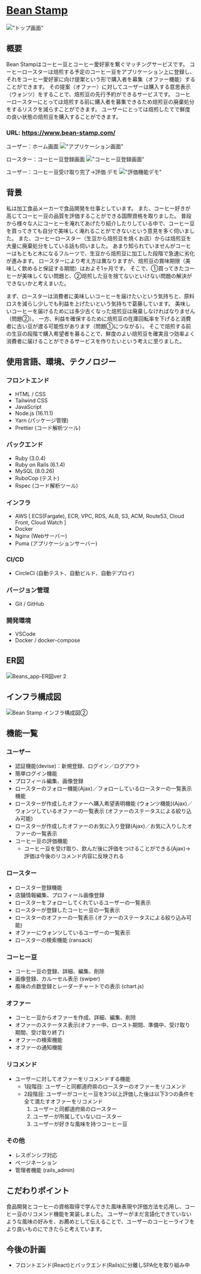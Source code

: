 # [Bean Stamp](https://www.bean-stamp.com/)

!["トップ画面"](https://user-images.githubusercontent.com/67009309/181262975-2470210f-7201-4b8a-b6c9-729979289217.png)

## 概要

Bean Stampはコーヒー豆とコーヒー愛好家を繋ぐマッチングサービスです。
コーヒーロースターは焙煎する予定のコーヒー豆をアプリケーション上に登録し、それをコーヒー愛好家に向け提案という形で購入者を募集（オファー機能）することができます。
その提案（オファー）に対してユーザーは購入する意思表示（ウォンツ）をすることで、焙煎豆の先行予約ができるサービスです。
コーヒーロースターにとっては焙煎する前に購入者を募集できるため焙煎豆の廃棄処分をするリスクを減らすことができます。
ユーザーにとっては焙煎したてで鮮度の良い状態の焙煎豆を購入することができます。

### URL: <https://www.bean-stamp.com/>

ユーザー：ホーム画面
!["アプリケーション画面"](https://user-images.githubusercontent.com/67009309/181262998-aff193ea-7a68-4977-9477-9a2eb6885f93.png)

ロースター：コーヒー豆登録画面
!["コーヒー豆登録画面"](https://user-images.githubusercontent.com/67009309/181263013-cee71cc5-f25b-4f72-b847-0245f55fce52.png)

ユーザー：コーヒー豆受け取り完了→評価 デモ
!["評価機能デモ"](https://user-images.githubusercontent.com/67009309/181269105-9cc94f8f-e568-4f4f-b742-c3be171bc7aa.gif)

## 背景

私は加工食品メーカーで食品開発を仕事としています。
また、コーヒー好きが高じてコーヒー豆の品質を評価することができる国際資格を取りました。
普段から様々な人にコーヒーを淹れてあげたり紹介したりしている中で、コーヒー豆を買ってきても自分で美味しく淹れることができないという意見を多く伺いました。
また、コーヒーロースター（生豆から焙煎豆を焼くお店）からは焙煎豆を大量に廃棄処分をしている話も伺いました。
あまり知られていませんがコーヒーはもともと木になるフルーツで、生豆から焙煎豆に加工した段階で急速に劣化が進みます。
ロースターにより考え方は異なりますが、焙煎豆の賞味期限（美味しく飲めると保証する期間）はおよそ1ヶ月です。
そこで、①買ってきたコーヒーが美味しくない問題と、②焙煎した豆を捨てないといけない問題の解決ができないかと考えまいた。

まず、ロースターは消費者に美味しいコーヒーを届けたいという気持ちと、原料ロスを減らし少しでも利益を上げたいという気持ちで葛藤しています。
美味しいコーヒーを届けるためには多少古くなった焙煎豆は廃棄しなければなりません（問題②）。
一方、利益を確保するために焙煎豆の在庫回転率を下げると消費者に古い豆が渡る可能性があります（問題①につながる）。
そこで焙煎する前の生豆の段階で購入希望者を募ることで、鮮度のよい焙煎豆を確実且つ効率よく消費者に届けることができるサービスを作りたいという考えに至りました。

## 使用言語、環境、テクノロジー

### フロントエンド

* HTML / CSS
* Tailwind CSS
* JavaScript
* Node.js (16.11.1)
* Yarn (パッケージ管理)
* Prettier (コード解析ツール)

### バックエンド

* Ruby (3.0.4)
* Ruby on Rails (6.1.4)
* MySQL (8.0.26)
* RuboCop (テスト)
* Rspec (コード解析ツール)

### インフラ

* AWS [ ECS(Fargate), ECR, VPC, RDS, ALB, S3, ACM, Route53, Cloud Front, Cloud Watch ]
* Docker
* Nginx (Webサーバー)
* Puma (アプリケーションサーバー)

### CI/CD

* CircleCI (自動テスト、自動ビルド、自動デプロイ)

### バージョン管理

* Git / GitHub

### 開発環境

* VSCode
* Docker / docker-compose

## ER図

![Beans_app-ER図ver 2](https://user-images.githubusercontent.com/67009309/181001760-297f35b8-0434-44dd-a683-0e58b9324cc7.png)

## インフラ構成図

![Bean Stamp インフラ構成図②](https://user-images.githubusercontent.com/67009309/181001775-c2c63a25-311d-4f10-83de-3607d7e60d3d.png)

## 機能一覧

### ユーザー

* 認証機能(devise)：新規登録、ログイン／ログアウト
* 簡単ログイン機能
* プロフィール編集、画像登録
* ロースターのフォロー機能(Ajax)／フォローしているロースターの一覧表示機能
* ロースターが作成したオファーへ購入希望表明機能 (ウォンツ機能)(Ajax)／ウォンツしているオファーの一覧表示 (オファーのステータスによる絞り込み可能)
* ロースターが作成したオファーのお気に入り登録(Ajax)／お気に入りしたオファーの一覧表示
* コーヒー豆の評価機能
  * コーヒー豆を受け取り、飲んだ後に評価をつけることができる(Ajax)→評価は今後のリコメンド内容に反映される

### ロースター

* ロースター登録機能
* 店舗情報編集、プロフィール画像登録
* ロースターをフォローしてくれているユーザーの一覧表示
* ロースターが登録したコーヒー豆の一覧表示
* ロースターのオファーの一覧表示 (オファーのステータスによる絞り込み可能)
* オファーにウォンツしているユーザーの一覧表示
* ロースターの検索機能 (ransack)

### コーヒー豆

* コーヒー豆の登録、詳細、編集、削除
* 画像登録、カルーセル表示 (swiper)
* 風味の点数登録とレーダーチャートでの表示 (chart.js)

### オファー

* コーヒー豆からオファーを作成、詳細、編集、削除
* オファーのステータス表示(オファー中、ロースト期間、準備中、受け取り期間、受け取り終了)
* オファーの検索機能
* オファーの通知機能

### リコメンド

* ユーザーに対してオファーをリコメンドする機能
  * 1段階目: ユーザーと同都道府県のロースターのオファーをリコメンド
  * 2段階目: ユーザーがコーヒー豆を3つ以上評価した後は以下3つの条件を全て満たすオファーをリコメンド
    1. ユーザーと同都道府県のロースター
    2. ユーザーが所属していないロースター
    3. ユーザーが好きな風味を持つコーヒー豆

### その他

* レスポンシブ対応
* ページネーション
* 管理者機能 (rails_admin)

## こだわりポイント

食品開発とコーヒーの資格取得で学んできた風味表現や評価方法を応用し、コーヒー豆のリコメンド機能を実装しました。
ユーザーがまだ言語化できていないような風味の好みを、お薦めとして伝えることで、ユーザーのコーヒーライフをより良いものにできたらと考えています。

## 今後の計画

* フロントエンド(React)とバックエンド(Rails)に分離しSPA化を取り組み中
